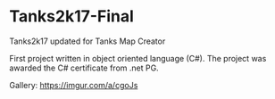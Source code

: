 # Tanks2k17-Final
Tanks2k17 updated for Tanks Map Creator

First project written in object oriented language (C#).
The project was awarded the C# certificate from .net PG.

Gallery: https://imgur.com/a/cgoJs
